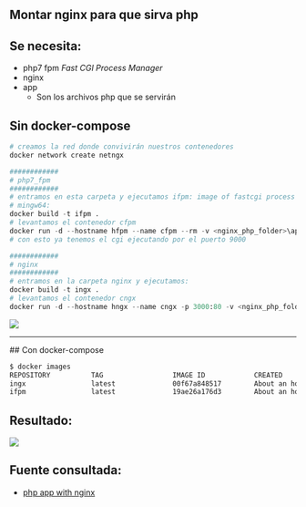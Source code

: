 ## Montar nginx para que sirva php

## Se necesita:
- php7 fpm *Fast CGI Process Manager*
- nginx 
- app
    - Son los archivos php que se servirán

## Sin docker-compose
```py
# creamos la red donde convivirán nuestros contenedores
docker network create netngx

############
# php7_fpm
############
# entramos en esta carpeta y ejecutamos ifpm: image of fastcgi process manager
# mingw64:
docker build -t ifpm .
# levantamos el contenedor cfpm 
docker run -d --hostname hfpm --name cfpm --rm -v <nginx_php_folder>\app:/code --network netngx ifpm
# con esto ya tenemos el cgi ejecutando por el puerto 9000

############
# nginx
############
# entramos en la carpeta nginx y ejecutamos:
docker build -t ingx .
# levantamos el contenedor cngx
docker run -d --hostname hngx --name cngx -p 3000:80 -v <nginx_php_folder>\app:/code -v <nginx_php_folder>\nginx\site.conf:/etc/nginx/conf.d/default.conf --network netngx ingx
```
![](https://trello-attachments.s3.amazonaws.com/5c0935ef647dd339b9e7f791/5e0520ef68ff3a22a9ce167b/48da96d4a4f59708cb49ea1bc341f991/image.png)

<hr/>
## Con docker-compose


```sh
$ docker images
REPOSITORY          TAG                 IMAGE ID            CREATED             SIZE
ingx                latest              00f67a848517        About an hour ago   179MB
ifpm                latest              19ae26a176d3        About an hour ago   458MB
```

## Resultado:
![](https://trello-attachments.s3.amazonaws.com/5e0520ef68ff3a22a9ce167b/952x342/294eebaed4bfdebf753ba26796d28456/image.png)

## Fuente consultada:
- [php app with nginx](http://geekyplatypus.com/dockerise-your-php-application-with-nginx-and-php7-fpm/)